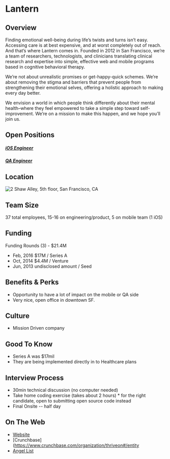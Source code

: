 # Lantern
## Overview
Finding emotional well-being during life’s twists and turns isn’t easy. Accessing care is at best expensive, and at worst completely out of reach. And that’s where Lantern comes in. Founded in 2012 in San Francisco, we’re a team of researchers, technologists, and clinicians translating clinical research and expertise into simple, effective web and mobile programs based in cognitive behavioral therapy.

We’re not about unrealistic promises or get-happy-quick schemes. We’re about removing the stigma and barriers that prevent people from strengthening their emotional selves, offering a holistic approach to making every day better.

We envision a world in which people think differently about their mental health–where they feel empowered to take a simple step toward self-improvement. We’re on a mission to make this happen, and we hope you’ll join us.

## Open Positions
##### [iOS Engineer](ios-engineer.md)
##### [QA Engineer](qa-engineer.md)

## Location
![2 Shaw Alley, 5th floor, San Francisco, CA](https://maps.googleapis.com/maps/api/staticmap?center=2+Shaw+Alley,+5th+floor,+San+Francisco,+CA&zoom=13&scale=false&size=600x300&maptype=roadmap&format=png&visual_refresh=true)  

## Team Size
37 total employees, 15-16 on engineering/product, 5 on mobile team (1 iOS)

## Funding
Funding Rounds (3) - $21.4M
+ Feb, 2016	$17M / Series A
+ Oct, 2014	$4.4M / Venture
+ Jun, 2013	undisclosed amount / Seed

## Benefits & Perks
+ Opportunity to have a lot of impact on the mobile or QA side
+ Very nice, open office in downtown SF.

## Culture
+ Mission Driven company

## Good To Know
+ Series A was $17mil
+ They are being implemented directly in to Healthcare plans

## Interview Process
+ 30min technical discussion (no computer needed)
+ Take home coding exercise (takes about 2 hours) * for the right candidate, open to submitting open source code instead
+ Final Onsite -- half day

## On The Web
+ [Website](https://golantern.com/)
+ [Crunchbase](https://www.crunchbase.com/organization/thriveon#/entity
+ [Angel List](https://angel.co/lantern-2)
